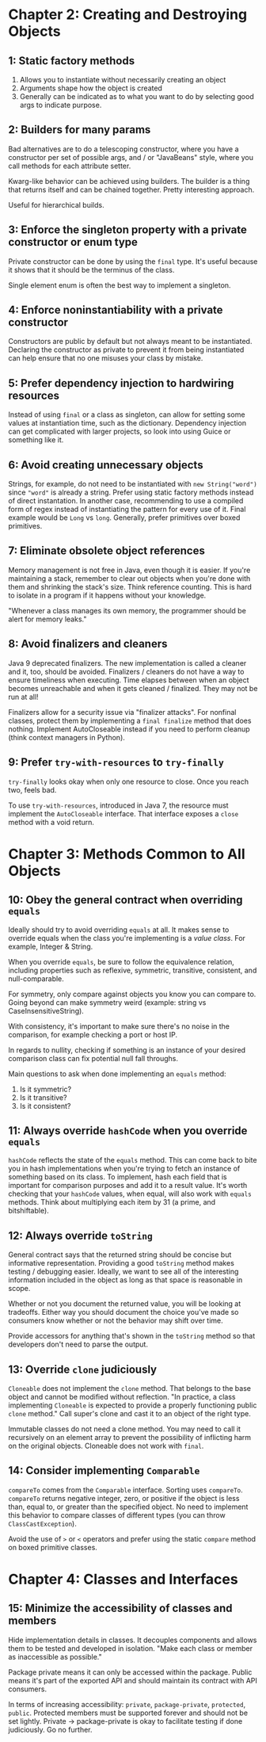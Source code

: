 # Chapter 2: Creating and Destroying Objects

## 1: Static factory methods

1. Allows you to instantiate without necessarily creating an object
2. Arguments shape how the object is created
3. Generally can be indicated as to what you want to do by selecting good args
   to indicate purpose.

## 2: Builders for many params

Bad alternatives are to do a telescoping constructor, where you have
a constructor per set of possible args, and / or "JavaBeans" style, where you
call methods for each attribute setter.

Kwarg-like behavior can be achieved using builders. The builder is a thing that
returns itself and can be chained together. Pretty interesting approach.

Useful for hierarchical builds.

## 3: Enforce the singleton property with a private constructor or enum type

Private constructor can be done by using the `final` type. It's useful because
it shows that it should be the terminus of the class.

Single element enum is often the best way to implement a singleton.

## 4: Enforce noninstantiability with a private constructor

Constructors are public by default but not always meant to be instantiated.
Declaring the constructor as private to prevent it from being instantiated can
help ensure that no one misuses your class by mistake.

## 5: Prefer dependency injection to hardwiring resources

Instead of using `final` or a class as singleton, can allow for setting some
values at instantiation time, such as the dictionary. Dependency injection can
get complicated with larger projects, so look into using Guice or something like
it.

## 6: Avoid creating unnecessary objects

Strings, for example, do not need to be instantiated with `new String("word")`
since `"word"` is already a string. Prefer using static factory methods instead
of direct instantation. In another case, recommending to use a compiled form of
regex instead of instantiating the pattern for every use of it. Final example
would be `Long` vs `long`. Generally, prefer primitives over boxed primitives.

## 7: Eliminate obsolete object references

Memory management is not free in Java, even though it is easier. If you're
maintaining a stack, remember to clear out objects when you're done with them
and shrinking the stack's size. Think reference counting. This is hard to
isolate in a program if it happens without your knowledge.

"Whenever a class manages its own memory, the programmer should be alert for
memory leaks."

## 8: Avoid finalizers and cleaners

Java 9 deprecated finalizers. The new implementation is called a cleaner and it,
too, should be avoided. Finalizers / cleaners do not have a way to ensure
timeliness when executing. Time elapses between when an object becomes
unreachable and when it gets cleaned / finalized. They may not be run at all!

Finalizers allow for a security issue via "finalizer attacks". For nonfinal
classes, protect them by implementing a `final finalize` method that does
nothing. Implement AutoCloseable instead if you need to perform cleanup (think
context managers in Python).

## 9: Prefer `try-with-resources` to `try-finally`

`try-finally` looks okay when only one resource to close. Once you reach two,
feels bad.

To use `try-with-resources`, introduced in Java 7, the resource must implement
the `AutoCloseable` interface. That interface exposes a `close` method with
a void return.

# Chapter 3: Methods Common to All Objects

## 10: Obey the general contract when overriding `equals`

Ideally should try to avoid overriding `equals` at all. It makes sense to
override equals when the class you're implementing is a _value class_. For
example, Integer & String.

When you override `equals`, be sure to follow the equivalence relation,
including properties such as reflexive, symmetric, transitive, consistent, and
null-comparable.

For symmetry, only compare against objects you know you can compare to. Going
beyond can make symmetry weird (example: string vs CaseInsensitiveString).

With consistency, it's important to make sure there's no noise in the
comparison, for example checking a port or host IP.

In regards to nullity, checking if something is an instance of your desired
comparison class can fix potential null fall throughs.

Main questions to ask when done implementing an `equals` method:

1. Is it symmetric?
2. Is it transitive?
3. Is it consistent?

## 11: Always override `hashCode` when you override `equals`

`hashCode` reflects the state of the `equals` method. This can come back to bite
you in hash implementations when you're trying to fetch an instance of something
based on its class. To implement, hash each field that is important for
comparison purposes and add it to a result value. It's worth checking that your
`hashCode` values, when equal, will also work with `equals` methods. Think about
multiplying each item by 31 (a prime, and bitshiftable).

## 12: Always override `toString`

General contract says that the returned string should be concise but informative
representation. Providing a good `toString` method makes testing / debugging easier.
Ideally, we want to see all of the interesting information included in the
object as long as that space is reasonable in scope.

Whether or not you document the returned value, you will be looking at
tradeoffs. Either way you should document the choice you've made so consumers
know whether or not the behavior may shift over time.

Provide accessors for anything that's shown in the `toString` method so that
developers don't need to parse the output.


## 13: Override `clone` judiciously

`Cloneable` does not implement the `clone` method. That belongs to the base
object and cannot be modified without reflection. "In practice, a class
implementing `Cloneable` is expected to provide a properly functioning public
`clone` method." Call super's clone and cast it to an object of the right type.

Immutable classes do not need a clone method. You may need to call it
recursively on an element array to prevent the possibility of inflicting harm on
the original objects. Cloneable does not work with `final`.

## 14: Consider implementing `Comparable`

`compareTo` comes from the `Comparable` interface. Sorting uses `compareTo`.
`compareTo` returns negative integer, zero, or positive if the object is less
than, equal to, or greater than the specified object. No need to implement this
behavior to compare classes of different types (you can throw
`ClassCastException`).

Avoid the use of `>` or `<` operators and prefer using the static `compare`
method on boxed primitive classes.

# Chapter 4: Classes and Interfaces

## 15: Minimize the accessibility of classes and members

Hide implementation details in classes. It decouples components and allows them
to be tested and developed in isolation. "Make each class or member as
inaccessible as possible."

Package private means it can only be accessed within the package. Public means
it's part of the exported API and should maintain its contract with API
consumers.

In terms of increasing accessibility: `private`, `package-private`, `protected`,
`public`. Protected members must be supported forever and should not be set
lightly. Private -> package-private is okay to facilitate testing if done
judiciously. Go no further.
